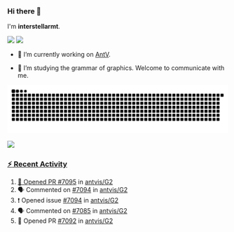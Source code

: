### Hi there 👋

I'm **interstellarmt**.

[![](https://img.shields.io/endpoint?url=https://awards.antv.vision/interstellarmt-g2-contributor.json)](https://github.com/antvis/g2)
[![](https://img.shields.io/endpoint?url=https://awards.antv.vision/interstellarmt-gpt-vis-contributor.json)](https://github.com/antvis/gpt-vis)

- 🔭 I’m currently working on [AntV](https://github.com/antvis).

- 📖 I’m studying the grammar of graphics. Welcome to communicate with me.

![](https://raw.githubusercontent.com/interstellarmt/interstellarmt/refs/heads/output/github-contribution-grid-snake.svg)
<div>
  <a href="https://github.com/interstellarmt">
  <img height="180em" src="https://github-readme-stats-eight-theta.vercel.app/api?username=interstellarmt&show_icons=true&include_all_commits=true&count_private=true&theme=tokyonight"/>
</div>
    
### :zap: Recent Activity

<!--START_SECTION:activity-->
1. 💪 Opened PR [#7095](https://github.com/antvis/G2/pull/7095) in [antvis/G2](https://github.com/antvis/G2)
2. 🗣 Commented on [#7094](https://github.com/antvis/G2/issues/7094#issuecomment-3210384315) in [antvis/G2](https://github.com/antvis/G2)
3. ❗ Opened issue [#7094](https://github.com/antvis/G2/issues/7094) in [antvis/G2](https://github.com/antvis/G2)
4. 🗣 Commented on [#7085](https://github.com/antvis/G2/issues/7085#issuecomment-3210050433) in [antvis/G2](https://github.com/antvis/G2)
5. 💪 Opened PR [#7092](https://github.com/antvis/G2/pull/7092) in [antvis/G2](https://github.com/antvis/G2)
<!--END_SECTION:activity-->

